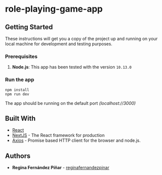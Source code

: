 # role-playing-game-app
## Getting Started

These instructions will get you a copy of the project up and running on your local machine for development and testing purposes.

### Prerequisites

1. **Node.js**: This app has been tested with the version `10.13.0` 

### Run the app

```
npm install
npm run dev
```

The app should be running on the default port _(localhost://3000)_

## Built With

* [React](https://reactjs.org/)
* [NextJS](https://nextjs.org/) - The React framework for production
* [Axios](https://github.com/axios/axios) - Promise based HTTP client for the browser and node.js.

## Authors

* **Regina Fernández Píñar** - [reginafernandezpinar](https://github.com/reginafernandezpinar)
